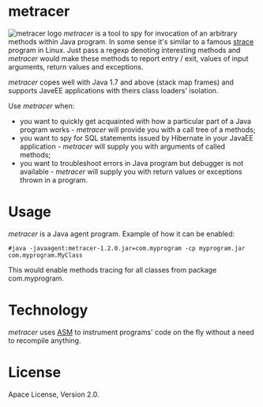 # metracer
![metracer logo](http://develorium.com/wp-content/uploads/2015/11/metracer.png)
*metracer* is a tool to spy for invocation of an arbitrary methods within Java program. In some sense it's similar to a famous [strace] program in Linux. Just pass a regexp denoting interesting methods and *metracer* would make these methods to report entry / exit, values of input arguments, return values and exceptions. 

*metracer* copes well with Java 1.7 and above (stack map frames) and supports JaveEE applications with theirs class loaders' isolation.

Use *metracer* when:
 - you want to quickly get acquainted with how a particular part of a Java program works - *metracer* will provide you with a call tree of a methods;
 - you want to spy for SQL statements issued by Hibernate in your JavaEE application - *metracer* will supply you with arguments of called methods;
 - you want to troubleshoot errors in Java program but debugger is not available - *metracer* will supply you with return values or exceptions thrown in a program.

# Usage
*metracer* is a Java agent program. Example of how it can be enabled:

`#java -javaagent:metracer-1.2.0.jar=com.myprogram -cp myprogram.jar com.myprogram.MyClass`

This would enable methods tracing for all classes from package com.myprogram.

# Technology
*metracer* uses [ASM] to instrument programs' code on the fly without a need to recompile anything.

# License
Apace License, Version 2.0.

[strace]: <http://linux.die.net/man/1/strace>
[ASM]: <http://asm.ow2.org/>
